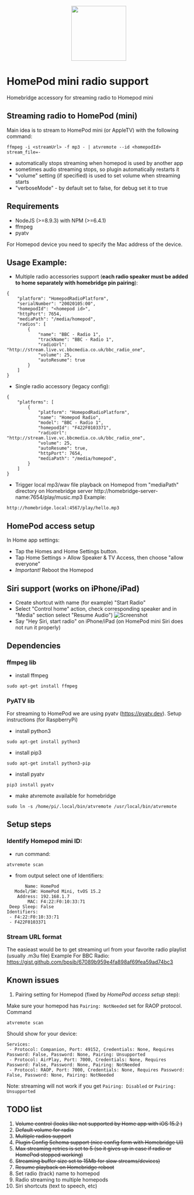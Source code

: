 
<p align="center">

<img src="https://github.com/homebridge/branding/raw/master/logos/homebridge-wordmark-logo-vertical.png" width="150">

</p>

# HomePod mini radio support

Homebridge accessory for streaming radio to Homepod mini

## Streaming radio to HomePod (mini)
Main idea is to stream to HomePod mini (or AppleTV) with the following command:
```
ffmpeg -i <streamUrl> -f mp3 - | atvremote --id <homepodId> stream_file=-
```

- automatically stops streaming when homepod is used by another app
- sometimes audio streaming stops, so plugin automatically restarts it 
- "volume" setting (if specified) is used to set volume when streaming starts
- "verboseMode" - by default set to false, for debug set it to true

## Requirements 
- NodeJS (>=8.9.3) with NPM (>=6.4.1)
- ffmpeg
- pyatv

For Homepod device you need to specify the Mac address of the device. 

## Usage Example:

- Multiple radio accessories support (**each radio speaker must be added to home separately with homebridge pin pairing**):

```
{
    "platform": "HomepodRadioPlatform",
    "serialNumber": "20020105:00",
    "homepodId": "<homepod id>",
    "httpPort": 7654,
    "mediaPath": "/media/homepod",
    "radios": [
        {
            "name": "BBC - Radio 1",
            "trackName": "BBC - Radio 1",
            "radioUrl": "http://stream.live.vc.bbcmedia.co.uk/bbc_radio_one",
            "volume": 25,      
            "autoResume": true
        }
    ]
}
```

- Single radio accessory (legacy config):

```
{
    "platforms": [
        {
            "platform": "HomepodRadioPlatform",
            "name": "Homepod Radio",
            "model": "BBC - Radio 1",
            "homepodId": "F422F0103371",
            "radioUrl": "http://stream.live.vc.bbcmedia.co.uk/bbc_radio_one",
            "volume": 25,
            "autoResume": true,
            "httpPort": 7654,
            "mediaPath": "/media/homepod",
        }
    ]
}
```

- Trigger local mp3/wav file playback on Homepod from "mediaPath" directory on Homebridge server http://homebridge-server-name:7654/play/music.mp3
Example:

```
http://homebridge.local:4567/play/hello.mp3
```


## HomePod access setup

In Home app settings:

- Tap the Homes and Home Settings button.
- Tap Home Settings > Allow Speaker & TV Access, then choose "allow everyone"
- *Important!* Reboot the Homepod

## Siri support (works on iPhone/iPad)

- Create shortcut with name (for example) "Start Radio"
- Select "Control home" action, check corresponding speaker and in "Media" section select "Resume Audio")
![Screenshot](images/bbc-radio-shortcut.png)
- Say "Hey Siri, start radio" on iPhone/iPad (on HomePod mini Siri does not run it properly)


## Dependencies

### ffmpeg lib

- install ffmpeg

```
sudo apt-get install ffmpeg
```

### PyATV lib

For streaming to HomePod we are using pyatv (https://pyatv.dev). Setup instructions (for RaspberryPi)

- install python3  
```
sudo apt-get install python3
```
- install pip3
``` 
sudo apt-get install python3-pip
```
- install pyatv 
```
pip3 install pyatv
```
- make atvremote available for homebridge
```
sudo ln -s /home/pi/.local/bin/atvremote /usr/local/bin/atvremote
```

## Setup steps

### Identify Homepod mini ID:
- run command:
```
atvremote scan
```
- from output select one of Identifiers:
```
       Name: HomePod
   Model/SW: HomePod Mini, tvOS 15.2
    Address: 192.168.1.7
        MAC: F4:22:F0:10:33:71
 Deep Sleep: False
Identifiers:
 - F4:22:F0:10:33:71
 - F422F0103371
```

### Stream URL format
The easieast would be to get streaming url from your favorite radio playlist (usually .m3u file)
Example For BBC Radio: https://gist.github.com/bpsib/67089b959e4fa898af69fea59ad74bc3


## Known issues

1. Pairing setting for Homepod (fixed by *HomePod access setup* step):

Make sure your homepod has ```Pairing: NotNeeded``` set for RAOP protocol. Command
```
atvremote scan
```
Should show for your device:
```
Services:
 - Protocol: Companion, Port: 49152, Credentials: None, Requires Password: False, Password: None, Pairing: Unsupported
 - Protocol: AirPlay, Port: 7000, Credentials: None, Requires Password: False, Password: None, Pairing: NotNeeded
 - Protocol: RAOP, Port: 7000, Credentials: None, Requires Password: False, Password: None, Pairing: NotNeeded
```

Note: streaming will not work if you get ```Pairing: Disabled``` or ```Pairing: Unsupported```

## TODO list
1. ~~Volume control (looks like not supported by Home app with iOS 15.2 )~~
2. ~~Default volume for radio~~
3. ~~Multiple radios support~~
4. ~~Plugin Config Schema support (nice config form with Homebridge UI)~~
5. ~~Max streaming retries is set to 5 (so it gives up in case if radio or HomePod stopped working)~~
6. ~~Streaming buffer size set to 15Mb for slow streams/devices)~~ 
7. ~~Resume playback on Homebridge reboot~~
8. Set radio (track) name to homepod
9. Radio streaming to multiple homepods
10. Siri shortcuts (text to speech, etc)
